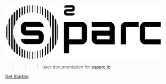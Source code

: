 ![logo](_media/osparc-logo.svg ':size=400')

>>> user documentation for [osparc.io]

<!-- - simulator
- keyword 2
- keyword 3
- keyword 4 -->

[Get Started](#welcome)


[osparc.io]:https://osparc.io